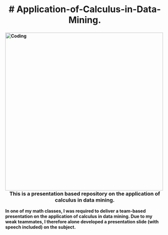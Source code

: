 <h1 align="center"><b># Application-of-Calculus-in-Data-Mining.</h1>
  
<img align="left" alt="Coding" width="500" src="https://miro.medium.com/max/768/1*53ewUU4z23OSxAvqp154AA.jpeg">


 
<h3 align="center">  This is a presentation based repository on the application of calculus in data mining.</h3>
  
<p>In one of my math classes, I was required to deliver a team-based presentation on the application of calculus in data mining. Due to my weak teammates, I therefore alone developed a presentation slide (with speech included) on the subject.</p>
